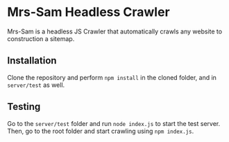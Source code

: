 # Mrs-Sam Headless Crawler

Mrs-Sam is a headless JS Crawler that automatically crawls any website to construction a sitemap.

## Installation

Clone the repository and perform `npm install` in the cloned folder, and in `server/test` as well.

## Testing

Go to the `server/test` folder and run `node index.js` to start the test server. Then, go to the root folder and start crawling using `npm index.js`.
